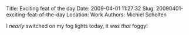 Title: Exciting feat of the day
Date: 2009-04-01 11:27:32
Slug: 20090401-exciting-feat-of-the-day
Location: Work
Authors: Michiel Scholten

<p>I <em>nearly</em> switched on my fog lights today, it was <em>that</em> foggy!</p>